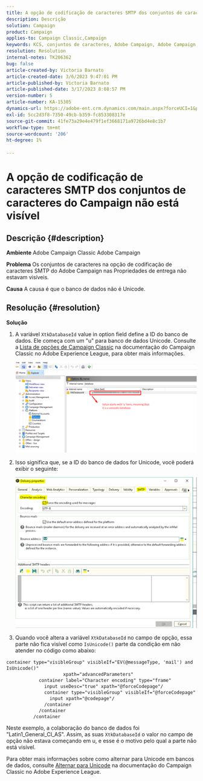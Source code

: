 ```yaml
---
title: A opção de codificação de caracteres SMTP dos conjuntos de caracteres do Campaign não está visível
description: Descrição
solution: Campaign
product: Campaign
applies-to: Campaign Classic,Campaign
keywords: KCS, conjuntos de caracteres, Adobe Campaign, Adobe Campaign Classic, opção de codificação de caracteres SMTP não visível, variável XtkDatabaseId
resolution: Resolution
internal-notes: TK206362
bug: false
article-created-by: Victoria Barnato
article-created-date: 3/6/2023 9:47:01 PM
article-published-by: Victoria Barnato
article-published-date: 3/17/2023 8:08:57 PM
version-number: 5
article-number: KA-15305
dynamics-url: https://adobe-ent.crm.dynamics.com/main.aspx?forceUCI=1&pagetype=entityrecord&etn=knowledgearticle&id=0082eb6b-68bc-ed11-83ff-6045bd006a22
exl-id: 5cc2d3f8-7350-49cb-b359-fc853308317e
source-git-commit: 41fe73a29e4e479f1ef3668171a9726bd4e8c1b7
workflow-type: tm+mt
source-wordcount: '206'
ht-degree: 1%

---
```


# A opção de codificação de caracteres SMTP dos conjuntos de caracteres do Campaign não está visível

## Descrição {#description}


<b>Ambiente</b>
Adobe Campaign Classic Adobe Campaign

<b>Problema</b>
Os conjuntos de caracteres na opção de codificação de caracteres SMTP do Adobe Campaign nas Propriedades de entrega não estavam visíveis.

<b>Causa</b>
A causa é que o banco de dados não é Unicode.


## Resolução {#resolution}


<b>Solução</b>

1. A variável `XtkDatabaseId` value in option field define a ID do banco de dados. Ele começa com um &quot;u&quot; para banco de dados Unicode. Consulte a [Lista de opções de Campaign Classic](https://experienceleague.adobe.com/docs/campaign-classic/using/installing-campaign-classic/appendices/configuring-campaign-options.html) na documentação do Campaign Classic no Adobe Experience League, para obter mais informações.



   ![](assets/bf1b2c42-ffc4-ed11-83ff-6045bd0065f9.png)
2. Isso significa que, se a ID do banco de dados for Unicode, você poderá exibir o seguinte:

   ![](assets/a09fa8de-fdc4-ed11-83ff-6045bd0065f9.png)
3. Quando você altera a variável `XtkDatabaseId` no campo de opção, essa parte não fica visível como `IsUnicode()` parte da condição em não atender no código como abaixo:



```
container type="visibleGroup" visibleIf="EV(@messageType, 'mail') and IsUnicode()"
                     xpath="advancedParameters"
            container label="Character encoding" type="frame"
              input useDesc="true" xpath="@forceCodepage"/
              container type="visibleGroup" visibleIf="@forceCodepage"
                input xpath="@codepage"/
              /container
            /container
          /container
```




Neste exemplo, a colaboração do banco de dados foi &quot;Latin1_General_CI_AS&quot;. Assim, as suas `XtkDatabaseId` o valor no campo de opção não estava começando em u, e esse é o motivo pelo qual a parte não está visível.

Para obter mais informações sobre como alternar para Unicode em bancos de dados, consulte [Alternar para Unicode](https://experienceleague.adobe.com/docs/campaign-classic/using/monitoring-campaign-classic/updating-adobe-campaign/switching-to-unicode.html) na documentação do Campaign Classic no Adobe Experience League.
